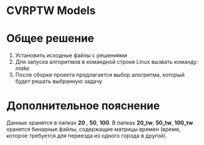 # CVRPTW Models

# Общее решение

1. Установить исходные файлы с решениями 
2. Для запуска алгоритмов в командной строке Linux вызвать команду: *make*
3. После сборки проекта предлагается выбор алогритма, который будет решать выбранную задачу

# Дополнительное пояснение
Данные хранятся в папках **20** , **50**, **100**. В папкаx **20_tw**, **50_tw**, **100_tw** хранятся бинарные файлы, содержащие матрицы времен (время, которое требуется для переезда из одного города в другой).
